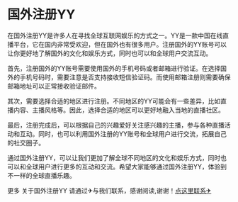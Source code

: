 # 国外注册YY

在国外注册YY是许多人在寻找全球互联网娱乐的方式之一。YY是一款中国在线直播平台，它在国内非常受欢迎，但在国外也有很多用户。注册国外的YY账号可以让你更好地了解国外的文化和娱乐方式，同时也可以和全球用户交流互动。

首先，注册国外的YY账号需要使用国外的手机号码或者邮箱进行验证。在选择国外的手机号码时，需要注意是否支持接收短信验证码。而使用邮箱注册则需要确保邮箱地址可以正常接收验证邮件。

其次，需要选择合适的地区进行注册。不同地区的YY可能会有一些差异，比如直播内容、主播风格等。因此，选择合适的地区可以更好地融入当地的直播社区。

最后，注册完成后，可以根据自己的兴趣爱好关注感兴趣的主播，参与各种直播活动和互动。同时，也可以利用国外注册的YY账号和全球用户进行交流，拓展自己的社交圈子。

通过国外注册YY，可以让我们更加了解全球不同地区的文化和娱乐方式，同时也可以和全球用户进行更多的互动和交流。希望大家能够通过国外注册YY，体验到不一样的全球直播乐趣。

更多 关于国外注册YY 请通过✈与我们联系，感谢阅读,谢谢！[点这里联系✈](https://add.k02.cc)
